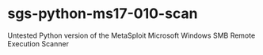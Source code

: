 # sgs-python-ms17-010-scan
Untested Python version of the MetaSploit Microsoft Windows SMB Remote Execution Scanner
